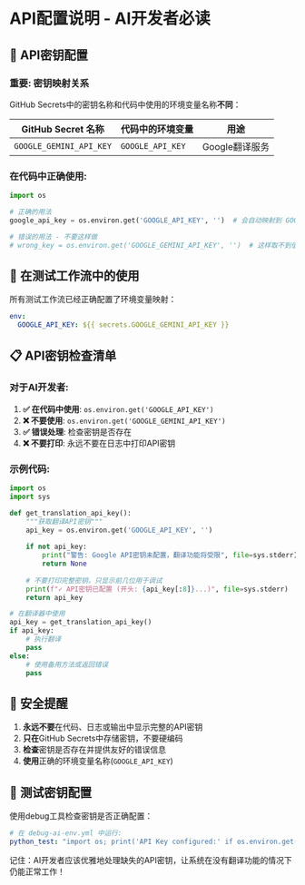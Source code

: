 # API配置说明 - AI开发者必读

## 🔑 **API密钥配置**

### **重要**: 密钥映射关系

GitHub Secrets中的密钥名称和代码中使用的环境变量名称**不同**：

| GitHub Secret 名称 | 代码中的环境变量 | 用途 |
|-------------------|------------------|------|
| `GOOGLE_GEMINI_API_KEY` | `GOOGLE_API_KEY` | Google翻译服务 |

### **在代码中正确使用:**

```python
import os

# 正确的用法
google_api_key = os.environ.get('GOOGLE_API_KEY', '')  # 会自动映射到 GOOGLE_GEMINI_API_KEY

# 错误的用法 - 不要这样做
# wrong_key = os.environ.get('GOOGLE_GEMINI_API_KEY', '')  # 这样取不到值
```

## 🧪 **在测试工作流中的使用**

所有测试工作流已经正确配置了环境变量映射：

```yaml
env:
  GOOGLE_API_KEY: ${{ secrets.GOOGLE_GEMINI_API_KEY }}
```

## 📋 **API密钥检查清单**

### 对于AI开发者:

1. **✅ 在代码中使用**: `os.environ.get('GOOGLE_API_KEY')`
2. **❌ 不要使用**: `os.environ.get('GOOGLE_GEMINI_API_KEY')`  
3. **✅ 错误处理**: 检查密钥是否存在
4. **❌ 不要打印**: 永远不要在日志中打印API密钥

### 示例代码:

```python
import os
import sys

def get_translation_api_key():
    """获取翻译API密钥"""
    api_key = os.environ.get('GOOGLE_API_KEY', '')
    
    if not api_key:
        print("警告: Google API密钥未配置，翻译功能将受限", file=sys.stderr)
        return None
    
    # 不要打印完整密钥，只显示前几位用于调试
    print(f"✓ API密钥已配置 (开头: {api_key[:8]}...)", file=sys.stderr)
    return api_key

# 在翻译器中使用
api_key = get_translation_api_key()
if api_key:
    # 执行翻译
    pass
else:
    # 使用备用方法或返回错误
    pass
```

## 🚨 **安全提醒**

1. **永远不要**在代码、日志或输出中显示完整的API密钥
2. **只在**GitHub Secrets中存储密钥，不要硬编码
3. **检查**密钥是否存在并提供友好的错误信息
4. **使用**正确的环境变量名称(`GOOGLE_API_KEY`)

## 🧪 **测试密钥配置**

使用debug工具检查密钥是否正确配置：

```yaml
# 在 debug-ai-env.yml 中运行:
python_test: "import os; print('API Key configured:' if os.environ.get('GOOGLE_API_KEY') else 'No API Key')"
```

记住：AI开发者应该优雅地处理缺失的API密钥，让系统在没有翻译功能的情况下仍能正常工作！